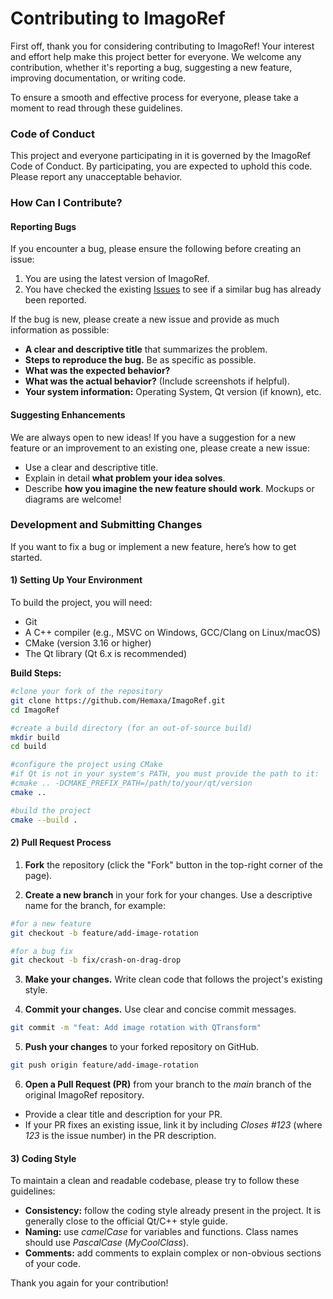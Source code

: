 # Contributing to ImagoRef

First off, thank you for considering contributing to ImagoRef! Your interest and effort help make this project better for everyone. We welcome any contribution, whether it's reporting a bug, suggesting a new feature, improving documentation, or writing code.

To ensure a smooth and effective process for everyone, please take a moment to read through these guidelines.

### Code of Conduct
This project and everyone participating in it is governed by the ImagoRef Code of Conduct. By participating, you are expected to uphold this code. Please report any unacceptable behavior.

### How Can I Contribute?

#### Reporting Bugs
If you encounter a bug, please ensure the following before creating an issue:

1) You are using the latest version of ImagoRef.
2) You have checked the existing [Issues](#https://github.com/Hemaxa/ImagoRef/issues) to see if a similar bug has already been reported.

If the bug is new, please create a new issue and provide as much information as possible:

* **A clear and descriptive title** that summarizes the problem.
* **Steps to reproduce the bug.** Be as specific as possible.
* **What was the expected behavior?**
* **What was the actual behavior?** (Include screenshots if helpful).
* **Your system information:** Operating System, Qt version (if known), etc.

#### Suggesting Enhancements
We are always open to new ideas! If you have a suggestion for a new feature or an improvement to an existing one, please create a new issue:

* Use a clear and descriptive title.
* Explain in detail **what problem your idea solves**.
* Describe **how you imagine the new feature should work**. Mockups or diagrams are welcome!

### Development and Submitting Changes
If you want to fix a bug or implement a new feature, here’s how to get started.

#### 1) Setting Up Your Environment
To build the project, you will need:

* Git
* A C++ compiler (e.g., MSVC on Windows, GCC/Clang on Linux/macOS)
* CMake (version 3.16 or higher)
* The Qt library (Qt 6.x is recommended)

**Build Steps:**

```bash
#clone your fork of the repository
git clone https://github.com/Hemaxa/ImagoRef.git
cd ImagoRef

#create a build directory (for an out-of-source build)
mkdir build
cd build

#configure the project using CMake
#if Qt is not in your system's PATH, you must provide the path to it:
#cmake .. -DCMAKE_PREFIX_PATH=/path/to/your/qt/version
cmake ..

#build the project
cmake --build .
```

#### 2) Pull Request Process

1. **Fork** the repository (click the "Fork" button in the top-right corner of the page).

2. **Create a new branch** in your fork for your changes. Use a descriptive name for the branch, for example:

```bash
#for a new feature
git checkout -b feature/add-image-rotation

#for a bug fix
git checkout -b fix/crash-on-drag-drop
```

3. **Make your changes.** Write clean code that follows the project's existing style.

4. **Commit your changes.** Use clear and concise commit messages.

```bash
git commit -m "feat: Add image rotation with QTransform"
```

5. **Push your changes** to your forked repository on GitHub.

```bash
git push origin feature/add-image-rotation
```

6. **Open a Pull Request (PR)** from your branch to the *main* branch of the original ImagoRef repository.

* Provide a clear title and description for your PR.
* If your PR fixes an existing issue, link it by including *Closes #123* (where *123* is the issue number) in the PR description.

#### 3) Coding Style
To maintain a clean and readable codebase, please try to follow these guidelines:

* **Consistency:** follow the coding style already present in the project. It is generally close to the official Qt/C++ style guide.
* **Naming:** use *camelCase* for variables and functions. Class names should use *PascalCase* (*MyCoolClass*).
* **Comments:** add comments to explain complex or non-obvious sections of your code.

Thank you again for your contribution!

